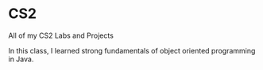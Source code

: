 # CS2
All of my CS2 Labs and Projects

In this class, I learned strong fundamentals of object oriented programming in Java.
